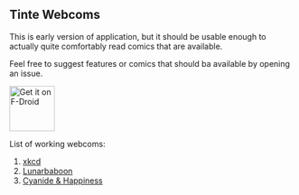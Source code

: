 Tinte Webcoms
-------------

This is early version of application, but it should be usable enough to actually quite comfortably read comics that are available.

Feel free to suggest features or comics that should ba available by opening an issue.

[<img src="https://f-droid.org/badge/get-it-on.png"
     alt="Get it on F-Droid"
     height="80">](https://f-droid.org/packages/com.halftough.webcomreader/)

List of working webcoms:

1. [xkcd](https://www.xkcd.com/)
2. [Lunarbaboon](http://www.lunarbaboon.com/)
3. [Cyanide & Happiness](http://explosm.net)

